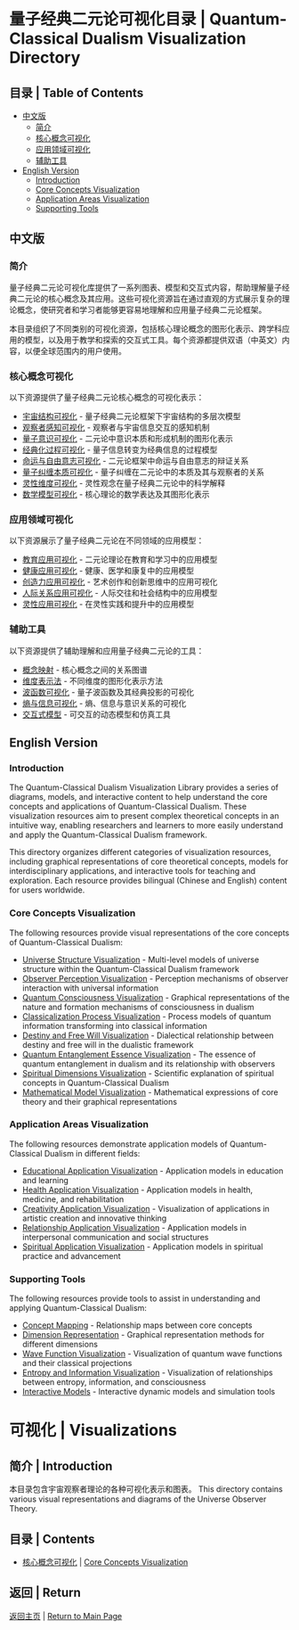 # 量子经典二元论可视化目录 | Quantum-Classical Dualism Visualization Directory

## 目录 | Table of Contents

- [中文版](#中文版)
  - [简介](#简介)
  - [核心概念可视化](#核心概念可视化)
  - [应用领域可视化](#应用领域可视化)
  - [辅助工具](#辅助工具)
- [English Version](#english-version)
  - [Introduction](#introduction)
  - [Core Concepts Visualization](#core-concepts-visualization)
  - [Application Areas Visualization](#application-areas-visualization)
  - [Supporting Tools](#supporting-tools)

## 中文版

### 简介

量子经典二元论可视化库提供了一系列图表、模型和交互式内容，帮助理解量子经典二元论的核心概念及其应用。这些可视化资源旨在通过直观的方式展示复杂的理论概念，使研究者和学习者能够更容易地理解和应用量子经典二元论框架。

本目录组织了不同类别的可视化资源，包括核心理论概念的图形化表示、跨学科应用的模型，以及用于教学和探索的交互式工具。每个资源都提供双语（中英文）内容，以便全球范围内的用户使用。

### 核心概念可视化

以下资源提供了量子经典二元论核心概念的可视化表示：

- [宇宙结构可视化](./universe_structure_visualization.md) - 量子经典二元论框架下宇宙结构的多层次模型
- [观察者感知可视化](./observer_perception_visualization.md) - 观察者与宇宙信息交互的感知机制
- [量子意识可视化](./quantum_consciousness_visualization.md) - 二元论中意识本质和形成机制的图形化表示
- [经典化过程可视化](./classicalization_process_visualization.md) - 量子信息转变为经典信息的过程模型
- [命运与自由意志可视化](./destiny_free_will_visualization.md) - 二元论框架中命运与自由意志的辩证关系
- [量子纠缠本质可视化](./quantum_entanglement_essence_visualization.md) - 量子纠缠在二元论中的本质及其与观察者的关系
- [灵性维度可视化](./spiritual_dimensions_visualization.md) - 灵性观念在量子经典二元论中的科学解释
- [数学模型可视化](./mathematical_model_visualization.md) - 核心理论的数学表达及其图形化表示

### 应用领域可视化

以下资源展示了量子经典二元论在不同领域的应用模型：

- [教育应用可视化](./educational_application_visualization.md) - 二元论理论在教育和学习中的应用模型
- [健康应用可视化](./health_application_visualization.md) - 健康、医学和康复中的应用模型
- [创造力应用可视化](./creativity_application_visualization.md) - 艺术创作和创新思维中的应用可视化
- [人际关系应用可视化](./relationship_application_visualization.md) - 人际交往和社会结构中的应用模型
- [灵性应用可视化](./spiritual_application_visualization.md) - 在灵性实践和提升中的应用模型

### 辅助工具

以下资源提供了辅助理解和应用量子经典二元论的工具：

- [概念映射](./concept_mapping.md) - 核心概念之间的关系图谱
- [维度表示法](./dimension_representation.md) - 不同维度的图形化表示方法
- [波函数可视化](./wave_function_visualization.md) - 量子波函数及其经典投影的可视化
- [熵与信息可视化](./entropy_information_visualization.md) - 熵、信息与意识关系的可视化
- [交互式模型](./interactive_models.md) - 可交互的动态模型和仿真工具

## English Version

### Introduction

The Quantum-Classical Dualism Visualization Library provides a series of diagrams, models, and interactive content to help understand the core concepts and applications of Quantum-Classical Dualism. These visualization resources aim to present complex theoretical concepts in an intuitive way, enabling researchers and learners to more easily understand and apply the Quantum-Classical Dualism framework.

This directory organizes different categories of visualization resources, including graphical representations of core theoretical concepts, models for interdisciplinary applications, and interactive tools for teaching and exploration. Each resource provides bilingual (Chinese and English) content for users worldwide.

### Core Concepts Visualization

The following resources provide visual representations of the core concepts of Quantum-Classical Dualism:

- [Universe Structure Visualization](./universe_structure_visualization.md) - Multi-level models of universe structure within the Quantum-Classical Dualism framework
- [Observer Perception Visualization](./observer_perception_visualization.md) - Perception mechanisms of observer interaction with universal information
- [Quantum Consciousness Visualization](./quantum_consciousness_visualization.md) - Graphical representations of the nature and formation mechanisms of consciousness in dualism
- [Classicalization Process Visualization](./classicalization_process_visualization.md) - Process models of quantum information transforming into classical information
- [Destiny and Free Will Visualization](./destiny_free_will_visualization.md) - Dialectical relationship between destiny and free will in the dualistic framework
- [Quantum Entanglement Essence Visualization](./quantum_entanglement_essence_visualization.md) - The essence of quantum entanglement in dualism and its relationship with observers
- [Spiritual Dimensions Visualization](./spiritual_dimensions_visualization.md) - Scientific explanation of spiritual concepts in Quantum-Classical Dualism
- [Mathematical Model Visualization](./mathematical_model_visualization.md) - Mathematical expressions of core theory and their graphical representations

### Application Areas Visualization

The following resources demonstrate application models of Quantum-Classical Dualism in different fields:

- [Educational Application Visualization](./educational_application_visualization.md) - Application models in education and learning
- [Health Application Visualization](./health_application_visualization.md) - Application models in health, medicine, and rehabilitation
- [Creativity Application Visualization](./creativity_application_visualization.md) - Visualization of applications in artistic creation and innovative thinking
- [Relationship Application Visualization](./relationship_application_visualization.md) - Application models in interpersonal communication and social structures
- [Spiritual Application Visualization](./spiritual_application_visualization.md) - Application models in spiritual practice and advancement

### Supporting Tools

The following resources provide tools to assist in understanding and applying Quantum-Classical Dualism:

- [Concept Mapping](./concept_mapping.md) - Relationship maps between core concepts
- [Dimension Representation](./dimension_representation.md) - Graphical representation methods for different dimensions
- [Wave Function Visualization](./wave_function_visualization.md) - Visualization of quantum wave functions and their classical projections
- [Entropy and Information Visualization](./entropy_information_visualization.md) - Visualization of relationships between entropy, information, and consciousness
- [Interactive Models](./interactive_models.md) - Interactive dynamic models and simulation tools

# 可视化 | Visualizations

## 简介 | Introduction

本目录包含宇宙观察者理论的各种可视化表示和图表。
This directory contains various visual representations and diagrams of the Universe Observer Theory.

## 目录 | Contents

- [核心概念可视化](./core_concepts.md) | [Core Concepts Visualization](./core_concepts.md)

## 返回 | Return

[返回主页](../README.md) | [Return to Main Page](../README.md) 